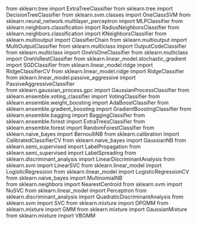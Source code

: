 from sklearn.tree import ExtraTreeClassifier
from sklearn.tree import DecisionTreeClassifier
from sklearn.svm.classes import OneClassSVM
from sklearn.neural_network.multilayer_perceptron import MLPClassifier
from sklearn.neighbors.classification import RadiusNeighborsClassifier
from sklearn.neighbors.classification import KNeighborsClassifier
from sklearn.multioutput import ClassifierChain
from sklearn.multioutput import MultiOutputClassifier
from sklearn.multiclass import OutputCodeClassifier
from sklearn.multiclass import OneVsOneClassifier
from sklearn.multiclass import OneVsRestClassifier
from sklearn.linear_model.stochastic_gradient import SGDClassifier
from sklearn.linear_model.ridge import RidgeClassifierCV
from sklearn.linear_model.ridge import RidgeClassifier
from sklearn.linear_model.passive_aggressive import PassiveAggressiveClassifier    
from sklearn.gaussian_process.gpc import GaussianProcessClassifier
from sklearn.ensemble.voting_classifier import VotingClassifier
from sklearn.ensemble.weight_boosting import AdaBoostClassifier
from sklearn.ensemble.gradient_boosting import GradientBoostingClassifier
from sklearn.ensemble.bagging import BaggingClassifier
from sklearn.ensemble.forest import ExtraTreesClassifier
from sklearn.ensemble.forest import RandomForestClassifier
from sklearn.naive_bayes import BernoulliNB
from sklearn.calibration import CalibratedClassifierCV
from sklearn.naive_bayes import GaussianNB
from sklearn.semi_supervised import LabelPropagation
from sklearn.semi_supervised import LabelSpreading
from sklearn.discriminant_analysis import LinearDiscriminantAnalysis
from sklearn.svm import LinearSVC
from sklearn.linear_model import LogisticRegression
from sklearn.linear_model import LogisticRegressionCV
from sklearn.naive_bayes import MultinomialNB  
from sklearn.neighbors import NearestCentroid
from sklearn.svm import NuSVC
from sklearn.linear_model import Perceptron
from sklearn.discriminant_analysis import QuadraticDiscriminantAnalysis
from sklearn.svm import SVC
from sklearn.mixture import DPGMM
from sklearn.mixture import GMM 
from sklearn.mixture import GaussianMixture
from sklearn.mixture import VBGMM